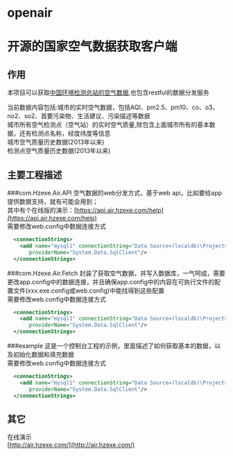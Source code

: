 # openair
开源的国家空气数据获取客户端
=================================
作用
--------------------------------
本项目可以获取[中国环境检测总站的空气数据](http://113.108.142.147:20035/emcpublish/),也包含restful的数据分发服务<br />

当前数据内容包括:城市的实时空气数据，包括AQI、pm2.5、pm10、co、o3、no2、so2、首要污染物、生活建议、污染描述等数据<br />
城市所有空气检测点（空气站）的实时空气质量,除包含上面城市所有的基本数据，还有检测点名称，经度纬度等信息<br />
城市空气质量历史数据(2013年以来)<br />
检测点空气质量历史数据(2013年以来)<br />

主要工程描述
----------------------------------
###com.Hzexe.Air.API
空气数据的web分发方式，基于web api，比如要给app提供数据支持，就有可能会用到；<br />
其中有个在线版的演示：[https://api.air.hzexe.com/help](https://api.air.hzexe.com/help)<br />
需要修改web.config中数据连接方式<br />
```xml
  <connectionStrings>
    <add name="mysql1" connectionString="Data Source=(localdb)\ProjectsV12;Initial Catalog=openair;Integrated Security=True;Connect Timeout=30;Encrypt=False;TrustServerCertificate=False"
       providerName="System.Data.SqlClient"/>
  </connectionStrings>
```
###com.Hzexe.Air.Fetch
封装了获取空气数据，并写入数据库，一气呵成，需要更改app.config中的数据连接，并且确保app.config中的内容在可执行文件的配置文件(xxx.exe.config或web.config)中能找得到这些配置<br />
需要修改web.config中数据连接方式
```xml
  <connectionStrings>
    <add name="mysql1" connectionString="Data Source=(localdb)\ProjectsV12;Initial Catalog=openair;Integrated Security=True;Connect Timeout=30;Encrypt=False;TrustServerCertificate=False"
       providerName="System.Data.SqlClient"/>
  </connectionStrings>
```
###example
这是一个控制台工程的示例，里面描述了如何获取基本的数据，以及初始化数据和填充数据<br />
需要修改web.config中数据连接方式
```xml
  <connectionStrings>
    <add name="mysql1" connectionString="Data Source=(localdb)\ProjectsV12;Initial Catalog=openair;Integrated Security=True;Connect Timeout=30;Encrypt=False;TrustServerCertificate=False"
       providerName="System.Data.SqlClient"/>
  </connectionStrings>
```
其它
-----------------------------------
在线演示<br />
[http://air.hzexe.com/](http://air.hzexe.com/)
